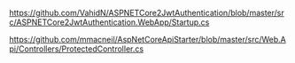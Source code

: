https://github.com/VahidN/ASPNETCore2JwtAuthentication/blob/master/src/ASPNETCore2JwtAuthentication.WebApp/Startup.cs



https://github.com/mmacneil/AspNetCoreApiStarter/blob/master/src/Web.Api/Controllers/ProtectedController.cs

